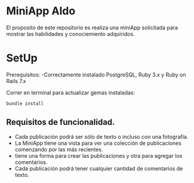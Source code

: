 # MiniApp Aldo

El proposito de este repositorio es realiza una miniApp solicitada para mostrar las habilidades y conociemiento adquiridos.


# SetUp
Prerequisitos:
 -Correctamente instalado PostgreSQL, Ruby 3.x y Ruby on Rails 7.x

Correr en terminal para actualizar gemas instaladas:

```bash
bundle install
```



## Requisitos de funcionalidad.


- Cada publicación podrá ser sólo de texto o incluso con una fotografía.
- La MiniApp tiene una vista para ver una colección de publicaciones comenzando por las más recientes.
- tiene  una forma para crear las publicaciones y otra para agregar los comentarios.
- Cada publicación podrá tener cualquier cantidad de comentarios de texto.

